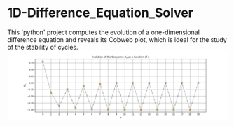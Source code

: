 # 1D-Difference_Equation_Solver
This 'python' project computes the evolution of a one-dimensional difference equation and reveals its Cobweb plot, which is ideal for the study of the stability of cycles.
![](./Sample_Sequence.png)
